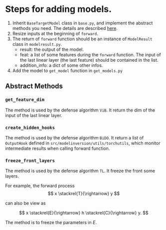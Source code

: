 # Steps for adding models.

1. Inherit `BaseTargetModel` class in `base.py`, and implement the abstract methods you need. The details are described [here](#abstract-methods).
2. Resize inputs at the beginning of `forward`.
3. The return of `forward` function should be an instance of `ModelResult` class in `modelresult.py`.
    + result: the output of the model.
    + feat: a list of some features during the `forward` function. The input of the last linear layer (the last feature) should be contained in the list.
    + addition_info: a dict of some other infos.
4. Add the model to `get_model` function in `get_models.py`


## Abstract Methods

### `get_feature_dim`

The method is used by the defense algorithm `ViB`. It return the dim of the input of the last linear layer.

### `create_hidden_hooks`

The method is used by the defense algorithm `BiDO`. It return a list of `OutputHook` defined in `src/modelinversion/utils/torchutils`, which monitor intermediate results when calling forward function.

### `freeze_front_layers`

The method is used by the defense algorithm `TL`. It freeze the front some layers.

For example, the forward process 
$$
x \stackrel{T}{\rightarrow} y
$$

can also be view as

$$
x \stackrel{E}{\rightarrow} h \stackrel{C}{\rightarrow} y.
$$

The method is to freeze the parameters in $E$.